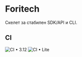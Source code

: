 # Foritech

Скелет за стабилен SDK/API и CLI.

## CI
![CI • 3.12](https://github.com/forrybg/foritech-secure-system/actions/workflows/ci.yml/badge.svg)
![CI • Lite](https://github.com/forrybg/foritech-secure-system/actions/workflows/ci-lite.yml/badge.svg)
